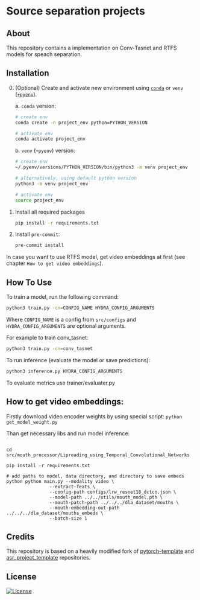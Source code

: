 # Source separation projects




## About

This repository contains a implementation on Conv-Tasnet and RTFS models for speach separation.

## Installation


0. (Optional) Create and activate new environment using [`conda`](https://conda.io/projects/conda/en/latest/user-guide/getting-started.html) or `venv` ([`+pyenv`](https://github.com/pyenv/pyenv)).

   a. `conda` version:

   ```bash
   # create env
   conda create -n project_env python=PYTHON_VERSION

   # activate env
   conda activate project_env
   ```

   b. `venv` (`+pyenv`) version:

   ```bash
   # create env
   ~/.pyenv/versions/PYTHON_VERSION/bin/python3 -m venv project_env

   # alternatively, using default python version
   python3 -m venv project_env

   # activate env
   source project_env
   ```

1. Install all required packages

   ```bash
   pip install -r requirements.txt
   ```

2. Install `pre-commit`:
   ```bash
   pre-commit install
   ```

In case you want to use RTFS model, get video embeddings at first (see chapter `How to get video embeddings`). 
## How To Use

To train a model, run the following command:

```bash
python3 train.py -cn=CONFIG_NAME HYDRA_CONFIG_ARGUMENTS
```

Where `CONFIG_NAME` is a config from `src/configs` and `HYDRA_CONFIG_ARGUMENTS` are optional arguments.

For example to train conv_tasnet:
```bash
python3 train.py -cn=conv_tasnet
```

To run inference (evaluate the model or save predictions):

```bash
python3 inference.py HYDRA_CONFIG_ARGUMENTS
```

To evaluate metrics use trainer/evaluater.py

## How to get video embeddings:

Firstly download video encoder weights by using special script: 
```python get_model_weight.py```

Than get necessary libs and run model inference:

```

cd src/mouth_processor/Lipreading_using_Temporal_Convolutional_Networks

pip install -r requirements.txt

# add paths to model, data directory, and directory to save embeds  
python python main.py --modality video \
                --extract-feats \
                --config-path configs/lrw_resnet18_dctcn.json \ 
                --model-path ../../utils/mouth_model.pth \
                --mouth-patch-path ../../../dla_dataset/mouths \
                --mouth-embedding-out-path ../../../dla_dataset/mouths_embeds \
                --batch-size 1
```


## Credits

This repository is based on a heavily modified fork of [pytorch-template](https://github.com/victoresque/pytorch-template) and [asr_project_template](https://github.com/WrathOfGrapes/asr_project_template) repositories.

## License

[![License](https://img.shields.io/badge/license-MIT-blue.svg)](/LICENSE)
